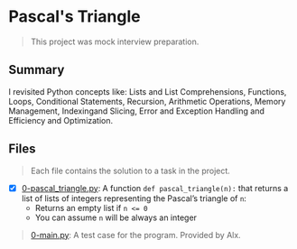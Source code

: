 # Pascal's Triangle

> This project was mock interview preparation.

## Summary

I revisited Python concepts like: Lists and List Comprehensions, Functions, Loops, Conditional Statements, Recursion, Arithmetic Operations, Memory Management, Indexingand Slicing, Error and Exception Handling and Efficiency and Optimization.

## Files

> Each file contains the solution to a task in the project.

- [x] [0-pascal_triangle.py](https://github.com/Ebube-Ochemba/alx-interview/blob/main/0x00-pascal_triangle/0-pascal_triangle.py): A function `def pascal_triangle(n):` that returns a list of lists of integers representing the Pascal’s triangle of `n`:
    - Returns an empty list if `n <= 0`
    - You can assume `n` will be always an integer

> [0-main.py](./0-main.py): A test case for the program. Provided by Alx.
